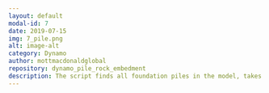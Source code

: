 ```yaml
---
layout: default
modal-id: 7
date: 2019-07-15
img: 7_pile.png
alt: image-alt
category: Dynamo
author: mottmacdonaldglobal
repository: dynamo_pile_rock_embedment
description: The script finds all foundation piles in the model, takes location of the pile as a starting input, projects it onto selected topography (rock surface). Then it adds required embedment into the rock surface and updates all pile lengths. Script is also colouring piles in the current view by their length and adds individual marks based on the pile coordinates
---
```

